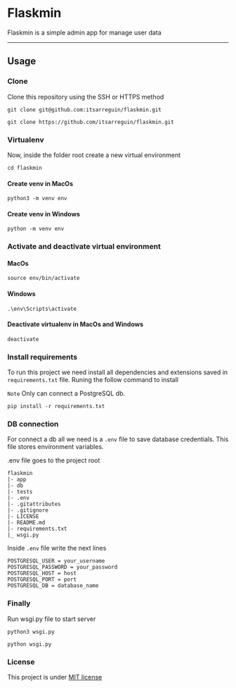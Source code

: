 # Flaskmin
Flaskmin is a simple admin app for manage user data

---

## Usage

### Clone

Clone this repository using the SSH or HTTPS method

```
git clone git@github.com:itsarreguin/flaskmin.git
```

```
git clone https://github.com/itsarreguin/flaskmin.git
```

### Virtualenv

Now, inside the folder root create a new virtual environment

```
cd flaskmin
```
#### Create venv in MacOs
```
python3 -m venv env
```
#### Create venv in Windows
```
python -m venv env

```
### Activate and deactivate virtual environment

#### MacOs
```
source env/bin/activate
```

#### Windows
```
.\env\Scripts\activate
```

#### Deactivate virtualenv in MacOs and Windows
```
deactivate
```

### Install requirements
To run this project we need install all dependencies and extensions saved in `requirements.txt` file. Runing the follow command to install

`Note` Only can connect a PostgreSQL db.

```
pip install -r requirements.txt
```

### DB connection
For connect a db all we need is a `.env` file to save database credentials. This file stores environment variables.

.env file goes to the project root
```
flaskmin
|- app
|- db
|- tests
|- .env
|- .gitattributes
|- .gitignore
|- LICENSE
|- README.md
|- requirements.txt
|_ wsgi.py
```
Inside `.env` file write the next lines
```
POSTGRESQL_USER = your_username
POSTGRESQL_PASSWORD = your_password
POSTGRESQL_HOST = host
POSTGRESQL_PORT = port
POSTGRESQL_DB = database_name
```
### Finally
Run wsgi.py file to start server
```
python3 wsgi.py
```
```
python wsgi.py
```

### License
This project is under <a href="./LICENSE">MIT license</a>